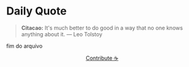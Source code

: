 # Daily Quote

> **Citacao:** It's much better to do good in a way that no one knows anything about it. — Leo Tolstoy

fim do arquivo

<watermark-footer>
<p align="center">
  <a href="https://github.com/ruisuan/ruisuan/blob/main/contribute.md">Contribute ☕</a>
</p>
</watermark-footer>
